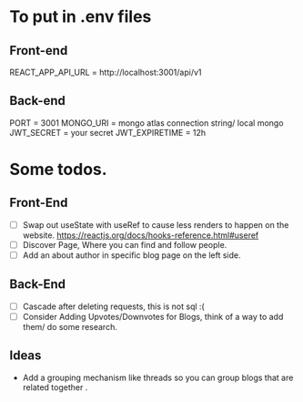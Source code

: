 # To put in .env files

## Front-end

REACT_APP_API_URL = http://localhost:3001/api/v1

## Back-end

PORT = 3001
MONGO_URI = mongo atlas connection string/ local mongo
JWT_SECRET = your secret
JWT_EXPIRETIME = 12h

# Some todos.

## Front-End

- [ ] Swap out useState with useRef to cause less renders to happen on the website.
      https://reactjs.org/docs/hooks-reference.html#useref
- [ ] Discover Page, Where you can find and follow people.
- [ ] Add an about author in specific blog page on the left side.

## Back-End

- [ ] Cascade after deleting requests, this is not sql :(
- [ ] Consider Adding Upvotes/Downvotes for Blogs, think of a way to add them/ do some research.

## Ideas

- Add a grouping mechanism like threads so you can group blogs that are related together .
